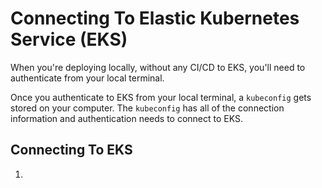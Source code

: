# Connecting To Elastic Kubernetes Service (EKS)

When you're deploying locally, without any CI/CD to EKS, you'll need to authenticate from your local terminal.

Once you authenticate to EKS from your local terminal, a `kubeconfig` gets stored on your computer. The `kubeconfig` has all of the connection information and authentication needs to connect to EKS.

## Connecting To EKS

1. 